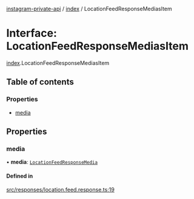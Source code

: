 [instagram-private-api](../../README.md) / [index](../../modules/index.md) / LocationFeedResponseMediasItem

# Interface: LocationFeedResponseMediasItem

[index](../../modules/index.md).LocationFeedResponseMediasItem

## Table of contents

### Properties

- [media](LocationFeedResponseMediasItem.md#media)

## Properties

### media

• **media**: [`LocationFeedResponseMedia`](LocationFeedResponseMedia.md)

#### Defined in

[src/responses/location.feed.response.ts:19](https://github.com/Nerixyz/instagram-private-api/blob/0e0721c/src/responses/location.feed.response.ts#L19)
